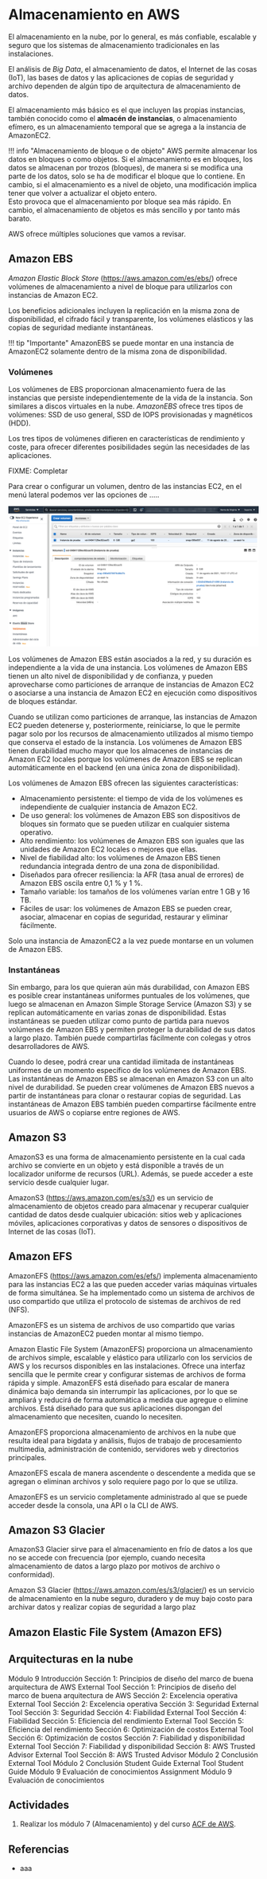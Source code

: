 # Almacenamiento en AWS

El almacenamiento en la nube, por lo general, es más confiable, escalable y seguro que los sistemas de almacenamiento tradicionales en las instalaciones.

El análisis de *Big Data*, el almacenamiento de datos, el Internet de las cosas (IoT), las bases de datos y las aplicaciones de copias de seguridad y archivo dependen de algún tipo de arquitectura de almacenamiento de datos.

El almacenamiento más básico es el que incluyen las propias instancias, también conocido como el **almacén de instancias**, o almacenamiento efímero, es un almacenamiento temporal que se agrega a la instancia de AmazonEC2.

!!! info "Almacenamiento de bloque o de objeto"
    AWS permite almacenar los datos en bloques o como objetos. Si el almacenamiento es en bloques, los datos se almacenan por trozos (bloques), de manera si se modifica una parte de los datos, solo se ha de modificar el bloque que lo contiene. En cambio, si el almacenamiento es a nivel de objeto, una modificación implica tener que volver a actualizar el objeto entero.  
    Esto provoca que el almacenamiento por bloque sea más rápido. En cambio, el almacenamiento de objetos es más sencillo y por tanto más barato.

AWS ofrece múltiples soluciones que vamos a revisar.

## Amazon EBS

*Amazon Elastic Block Store* (<https://aws.amazon.com/es/ebs/>) ofrece volúmenes de almacenamiento a nivel de bloque para utilizarlos con instancias de Amazon EC2.

Los beneficios adicionales incluyen la replicación en la misma zona de disponibilidad, el cifrado fácil y transparente, los volúmenes elásticos y las copias de seguridad mediante instantáneas.

!!! tip "Importante"
    AmazonEBS se puede montar en una instancia de AmazonEC2 solamente dentro de la misma zona de disponibilidad.

### Volúmenes

Los volúmenes de EBS proporcionan almacenamiento fuera de las instancias que persiste independientemente de la vida de la instancia. Son similares a discos virtuales en la nube. *AmazonEBS* ofrece tres tipos de volúmenes: SSD de uso general, SSD de IOPS provisionadas y magnéticos (HDD).

Los tres tipos de volúmenes difieren en características de rendimiento y coste, para ofrecer diferentes posibilidades según las necesidades de las aplicaciones.

FIXME: Completar

Para crear o configurar un volumen, dentro de las instancias EC2, en el menú lateral podemos ver las opciones de .....

![Volumenes](../imagenes/cloud/04volumen.png)

Los volúmenes de Amazon EBS están asociados a la red, y su duración es independiente a la vida de una instancia. Los volúmenes de Amazon EBS tienen un alto nivel de disponibilidad y de confianza, y pueden aprovecharse como particiones de arranque de instancias de Amazon EC2 o asociarse a una instancia de Amazon EC2 en ejecución como dispositivos de bloques estándar.

Cuando se utilizan como particiones de arranque, las instancias de Amazon EC2 pueden detenerse y, posteriormente, reiniciarse, lo que le permite pagar solo por los recursos de almacenamiento utilizados al mismo tiempo que conserva el estado de la instancia. Los volúmenes de Amazon EBS tienen durabilidad mucho mayor que los almacenes de instancias de Amazon EC2 locales porque los volúmenes de Amazon EBS se replican automáticamente en el backend (en una única zona de disponibilidad).

Los volúmenes de Amazon EBS ofrecen las siguientes características:

* Almacenamiento persistente: el tiempo de vida de los volúmenes es independiente de cualquier instancia de Amazon EC2.
* De uso general: los volúmenes de Amazon EBS son dispositivos de bloques sin formato que se pueden utilizar en cualquier sistema operativo.
* Alto rendimiento: los volúmenes de Amazon EBS son iguales que las unidades de Amazon EC2 locales o mejores que ellas.
* Nivel de fiabilidad alto: los volúmenes de Amazon EBS tienen redundancia integrada dentro de una zona de disponibilidad.
* Diseñados para ofrecer resiliencia: la AFR (tasa anual de errores) de Amazon EBS oscila entre 0,1 % y 1 %.
* Tamaño variable: los tamaños de los volúmenes varían entre 1 GB y 16 TB.
* Fáciles de usar: los volúmenes de Amazon EBS se pueden crear, asociar, almacenar en copias de seguridad, restaurar y eliminar fácilmente.

Solo una instancia de AmazonEC2 a la vez puede montarse en un volumen de Amazon EBS.

### Instantáneas

Sin embargo, para los que quieran aún más durabilidad, con Amazon EBS es posible crear instantáneas uniformes puntuales de los volúmenes, que luego se almacenan en Amazon Simple Storage Service (Amazon S3) y se replican automáticamente en varias zonas de disponibilidad. Estas instantáneas se pueden utilizar como punto de partida para nuevos volúmenes de Amazon EBS y permiten proteger la durabilidad de sus datos a largo plazo. También puede compartirlas fácilmente con colegas y otros desarrolladores de AWS.

Cuando lo desee, podrá crear una cantidad ilimitada de instantáneas uniformes de un momento específico de los volúmenes de Amazon EBS. Las instantáneas de Amazon EBS se almacenan en Amazon S3 con un alto nivel de durabilidad. Se pueden crear volúmenes de Amazon EBS nuevos a partir de instantáneas para clonar o restaurar copias de seguridad. Las instantáneas de Amazon EBS también pueden compartirse fácilmente entre usuarios de AWS o copiarse entre regiones de AWS.

## Amazon S3

AmazonS3 es una forma de almacenamiento persistente en la cual cada archivo se convierte en un objeto y está disponible a través de un localizador uniforme de recursos (URL). Además, se puede acceder a este servicio desde cualquier lugar.

AmazonS3 (<https://aws.amazon.com/es/s3/>) es un servicio de almacenamiento de objetos creado para almacenar y recuperar cualquier cantidad de datos desde cualquier ubicación: sitios web y aplicaciones móviles, aplicaciones corporativas y datos de sensores o dispositivos de Internet de las cosas (IoT).

## Amazon EFS

AmazonEFS (<https://aws.amazon.com/es/efs/>) implementa almacenamiento para las instancias EC2 a las que pueden acceder varias máquinas virtuales de forma simultánea. Se ha implementado como un sistema de archivos de uso compartido que utiliza el protocolo de sistemas de archivos de red (NFS).

AmazonEFS es un sistema de archivos de uso compartido que varias instancias de AmazonEC2 pueden montar al mismo tiempo.

Amazon Elastic File System (AmazonEFS) proporciona un almacenamiento de archivos simple, escalable y elástico para utilizarlo con los servicios de AWS y los recursos disponibles en las instalaciones. Ofrece una interfaz sencilla que le permite crear y configurar sistemas de archivos de forma rápida y simple. AmazonEFS está diseñado para escalar de manera dinámica bajo demanda sin interrumpir las aplicaciones, por lo que se ampliará y reducirá de forma automática a medida que agregue o elimine archivos. Está diseñado para que sus aplicaciones dispongan del almacenamiento que necesiten, cuando lo necesiten.

AmazonEFS proporciona almacenamiento de archivos en la nube que resulta ideal para bigdata y análisis, flujos de trabajo de procesamiento multimedia, administración de contenido, servidores web y directorios principales.

AmazonEFS escala de manera ascendente o descendente a medida que se agregan o eliminan archivos y solo requiere pago por lo que se utiliza.

AmazonEFS es un servicio completamente administrado al que se puede acceder desde la consola, una API o la CLI de AWS.

## Amazon S3 Glacier

AmazonS3 Glacier sirve para el almacenamiento en frío de datos a los que no se accede con frecuencia (por ejemplo, cuando necesita almacenamiento de datos a largo plazo por motivos de archivo o conformidad).

Amazon S3 Glacier (<https://aws.amazon.com/es/s3/glacier/>) es un servicio de almacenamiento en la nube seguro, duradero y de muy bajo costo para archivar datos y realizar copias de seguridad a largo plaz

## Amazon Elastic File System (Amazon EFS)

## Arquitecturas en la nube

Módulo 9 Introducción
Sección 1: Principios de diseño del marco de buena arquitectura de AWS
External Tool
Sección 1: Principios de diseño del marco de buena arquitectura de AWS
Sección 2: Excelencia operativa
External Tool
Sección 2: Excelencia operativa
Sección 3: Seguridad
External Tool
Sección 3: Seguridad
Sección 4: Fiabilidad
External Tool
Sección 4: Fiabilidad
Sección 5: Eficiencia del rendimiento
External Tool
Sección 5: Eficiencia del rendimiento
Sección 6: Optimización de costos
External Tool
Sección 6: Optimización de costos
Sección 7: Fiabilidad y disponibilidad
External Tool
Sección 7: Fiabilidad y disponibilidad
Sección 8: AWS Trusted Advisor
External Tool
Sección 8: AWS Trusted Advisor
Módulo 2 Conclusión
External Tool
Módulo 2 Conclusión
Student Guide
External Tool
Student Guide
Módulo 9 Evaluación de conocimientos
Assignment
Módulo 9 Evaluación de conocimientos

## Actividades

1. Realizar los módulo 7 (Almacenamiento) y del curso [ACF de AWS](https://awsacademy.instructure.com/courses/2243/).

## Referencias

* aaa
